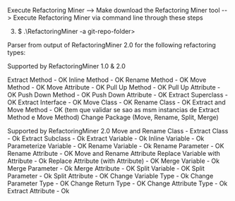 Execute Refactoring Miner 
--> Make download the Refactoring Miner tool
--> Execute Refactoring Miner via command line through these steps
  
  
  3. $ .\RefactoringMiner -a git-repo-folder> <branch>
  
  
  
 Parser from output of RefactoringMiner 2.0 for the following refactoring types: 
 
Supported by RefactoringMiner 1.0 & 2.0

Extract Method  - OK 
Inline Method  - OK
Rename Method  - OK 
Move Method   - OK 
Move Attribute   - OK 
Pull Up Method  - OK 
Pull Up Attribute - OK
Push Down Method  - OK
Push Down Attribute - OK
Extract Superclass - OK 
Extract Interface  - OK 
Move Class  - OK 
Rename Class  - OK 
Extract and Move Method - OK (tem que validar se sao as msm instancias de Extract Method e Move Method)
Change Package (Move, Rename, Split, Merge)


Supported by RefactoringMiner 2.0
Move and Rename Class -
Extract Class - Ok
Extract Subclass - Ok
Extract Variable - Ok
Inline Variable - Ok
Parameterize Variable - OK
Rename Variable - Ok
Rename Parameter  - OK
Rename Attribute - OK
Move and Rename Attribute
Replace Variable with Attribute - Ok
Replace Attribute (with Attribute) - OK
Merge Variable - Ok
Merge Parameter - Ok
Merge Attribute - OK
Split Variable - OK
Split Parameter - Ok
Split Attribute - OK
Change Variable Type - Ok
Change Parameter Type - OK
Change Return Type - OK
Change Attribute Type - Ok
Extract Attribute - Ok